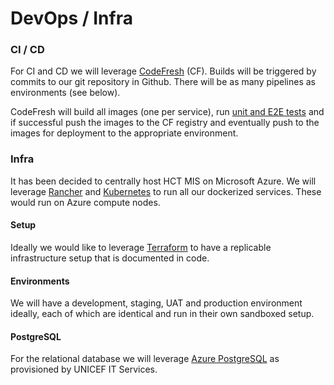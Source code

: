# DevOps / Infra

### CI / CD

For CI and CD we will leverage [CodeFresh](https://codefresh.io/) \(CF\). Builds will be triggered by commits to our git repository in Github. There will be as many pipelines as environments \(see below\).

CodeFresh will build all images \(one per service\), run [unit and E2E tests](../development-setup/testing-strategy.md) and if successful push the images to the CF registry and eventually push to the images for deployment to the appropriate environment.

### Infra

It has been decided to centrally host HCT MIS on Microsoft Azure. We will leverage [Rancher](https://rancher.com) and [Kubernetes](https://kubernetes.io/) to run all our dockerized services. These would run on Azure compute nodes.

#### Setup

Ideally we would like to leverage [Terraform](https://www.terraform.io/docs/providers/azurerm/index.html) to have a replicable infrastructure setup that is documented in code.

#### Environments

We will have a development, staging, UAT and production environment ideally, each of which are identical and run in their own sandboxed setup.

#### PostgreSQL

For the relational database we will leverage [Azure PostgreSQL](https://azure.microsoft.com/en-us/services/postgresql/) as provisioned by UNICEF IT Services.



